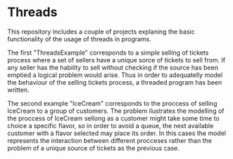 # Threads
This repository includes a couple of projects explaning the basic functionality of the usage of threads 
in programs. 

The first "ThreadsExample" corresponds to a simple selling of tickets process where a set of sellers have
a unique sorce of tickets to sell from. If any seller has the hability to sell without checking if the 
source has been emptied a logical problem would arise. Thus in order to adequatelly model the behaviour of 
the selling tickets process, a threaded program has been written.

The second example "IceCream" corresponds to the proccess of selling IceCream to a group of customers. The 
problem ilustrates the modelling of the proccess of IceCream sellong as a customer might take some time to 
choice a specific flavor, so in order to avoid a queue, the next available customer with a flavor selected 
may place its order. In this cases the model represents the interaction between different procceses rather 
than the problem of a unique source of tickets as the previous case.
